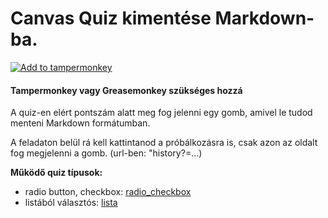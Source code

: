 # Canvas Quiz kimentése Markdown-ba.
[![Add to tampermonkey](https://img.shields.io/badge/add%20to-tampermonkey-green)](https://github.com/kovapatrik/canvas-quiz-to-md/raw/master/canvas_quiz_to_md.user.js)
#### Tampermonkey vagy Greasemonkey szükséges hozzá  
A quiz-en elért pontszám alatt meg fog jelenni egy gomb, amivel le tudod menteni Markdown formátumban.  

A feladaton belül rá kell kattintanod a próbálkozásra is, csak azon az oldalt fog megjelenni a gomb. (url-ben: "history?=...)

**Működő quiz típusok:** 
- radio button, checkbox: [radio_checkbox](https://i.imgur.com/18Tf2pl.png)
- listából választós: [lista](https://i.imgur.com/GMoynlB.png)
